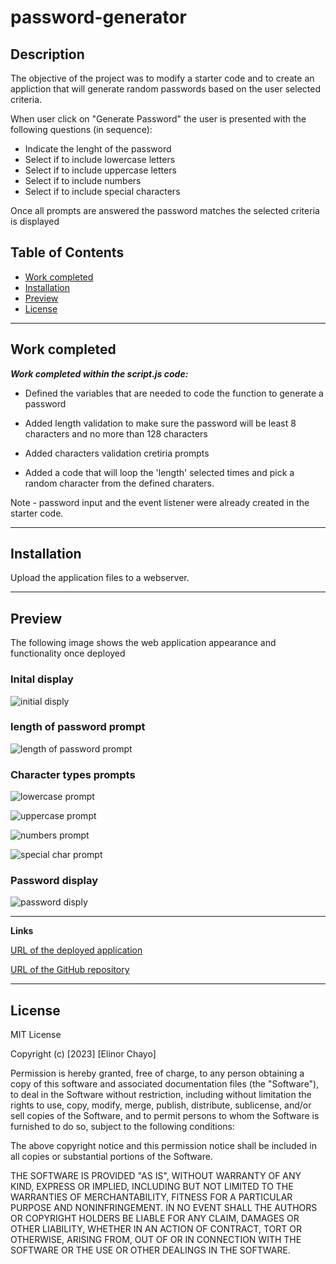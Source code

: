 # password-generator

## Description 

The objective of the project was to modify a starter code and to create an appliction that will generate random passwords based on the user selected criteria.

When user click on "Generate Password" the user is presented with the following questions (in sequence):

* Indicate the lenght of the password
* Select if to include lowercase letters
* Select if to include uppercase letters
* Select if to include numbers
* Select if to include special characters

Once all prompts are answered the password matches the selected criteria is displayed



## Table of Contents

* [Work completed](#work-completed)
* [Installation](#installation)
* [Preview](#preview)
* [License](#license)

<hr>

## Work completed

***Work completed within the script.js  code:***

* Defined the variables that are needed to code the function to generate a password

* Added length validation to make sure the password will be least 8 characters and no more than 128 characters

* Added characters validation cretiria prompts 

* Added a code that will loop the 'length' selected times and pick a random character from the defined charaters.

Note - password input and the event listener were already created in the starter code. 

 <hr>


## Installation

Upload the application files to a webserver.

<hr>

## Preview
 

The following image shows the web application appearance and functionality once deployed

### Inital display

![initial disply](/assests/image-1.png)

### length of password prompt

![length of password prompt](/assests/image-2.png)


### Character types prompts

![lowercase prompt](/assests/image-3.png)



![uppercase prompt](/assests/image-4.png)



![numbers prompt](/assests/image-5.png)



![special char prompt](/assests/image-6.png)



### Password display

![password disply](/assests/image-7.png)


<hr>


**Links**

[URL of the deployed application](https://elliechayo.github.io/password-generator/)

[URL of the GitHub repository](https://github.com/elliechayo/password-generator)

<hr>

## License

MIT License

Copyright (c) [2023] [Elinor Chayo]

Permission is hereby granted, free of charge, to any person obtaining a copy
of this software and associated documentation files (the "Software"), to deal in the Software without restriction, including without limitation the rights to use, copy, modify, merge, publish, distribute, sublicense, and/or sell copies of the Software, and to permit persons to whom the Software is furnished to do so, subject to the following conditions:

The above copyright notice and this permission notice shall be included in all copies or substantial portions of the Software.

THE SOFTWARE IS PROVIDED "AS IS", WITHOUT WARRANTY OF ANY KIND, EXPRESS OR
IMPLIED, INCLUDING BUT NOT LIMITED TO THE WARRANTIES OF MERCHANTABILITY,
FITNESS FOR A PARTICULAR PURPOSE AND NONINFRINGEMENT. IN NO EVENT SHALL THE
AUTHORS OR COPYRIGHT HOLDERS BE LIABLE FOR ANY CLAIM, DAMAGES OR OTHER
LIABILITY, WHETHER IN AN ACTION OF CONTRACT, TORT OR OTHERWISE, ARISING FROM, OUT OF OR IN CONNECTION WITH THE SOFTWARE OR THE USE OR OTHER DEALINGS IN THE SOFTWARE.
